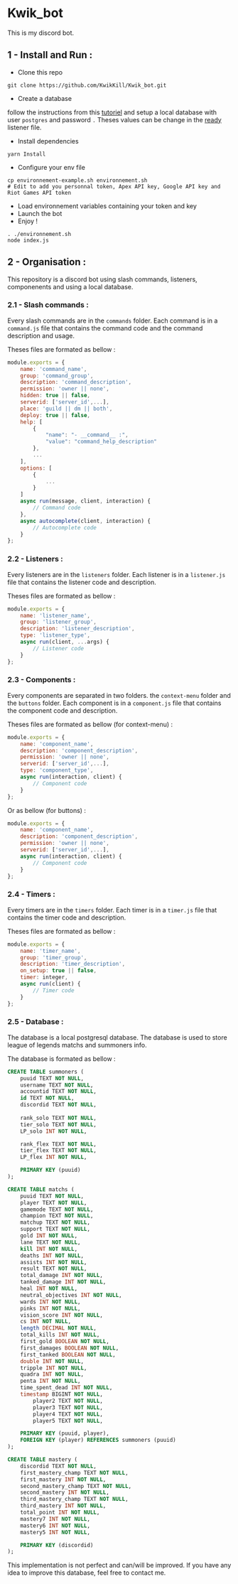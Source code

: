 # Kwik_bot

This is my discord bot.

## 1 - Install and Run :

* Clone this repo

```
git clone https://github.com/KwikKill/Kwik_bot.git
```

* Create a database

follow the instructions from this [tutoriel](https://www.microfocus.com/documentation/idol/IDOL_12_0/MediaServer/Guides/html/English/Content/Getting_Started/Configure/_TRN_Set_up_PostgreSQL_Linux.htm) and setup a local database with user `postgres` and password `.` Theses values can be change in the [ready](listeners/ready.js) listener file.

* Install dependencies

```
yarn Install
```

* Configure your env file

```
cp environnement-example.sh environnement.sh
# Edit to add you personnal token, Apex API key, Google API key and Riot Games API token
```

* Load environnement variables containing your token and key
* Launch the bot
* Enjoy !

```
. ./environnement.sh
node index.js
```

## 2 - Organisation :

This repository is a discord bot using slash commands, listeners, componenents and using a local database.

### 2.1 - Slash commands :

Every slash commands are in the `commands` folder. Each command is in a `command.js` file that contains the command code and the command description and usage.

Theses files are formated as bellow : 

```javascript
module.exports = {
    name: 'command_name',
    group: 'command_group',
    description: 'command_description',
    permission: 'owner || none',
    hidden: true || false,
    serverid: ['server_id',...],
    place: 'guild || dm || both',
    deploy: true || false,
    help: [
        {
            "name": "- __command__ :",
            "value": "command_help_description"
        },
        ...
    ],
    options: [
        {
            ...
        }
    ]
    async run(message, client, interaction) {
        // Command code
    },
    async autocomplete(client, interaction) {
        // Autocomplete code
    }
};
```

### 2.2 - Listeners :

Every listeners are in the `listeners` folder. Each listener is in a `listener.js` file that contains the listener code and description.

Theses files are formated as bellow : 

```javascript
module.exports = {
    name: 'listener_name',
    group: 'listener_group',
    description: 'listener_description',
    type: 'listener_type',
    async run(client, ...args) {
        // Listener code
    }
};
```

### 2.3 - Components :

Every components are separated in two folders. the `context-menu` folder and the `buttons` folder. Each component is in a `component.js` file that contains the component code and description.

Theses files are formated as bellow (for context-menu) : 

```javascript
module.exports = {
    name: 'component_name',
    description: 'component_description',
    permission: 'owner || none',
    serverid: ['server_id',...],
    type: 'component_type',
    async run(interaction, client) {
        // Component code
    }
};
```

Or as bellow (for buttons) : 

```javascript
module.exports = {
    name: 'component_name',
    description: 'component_description',
    permission: 'owner || none',
    serverid: ['server_id',...],
    async run(interaction, client) {
        // Component code
    }
};
```

### 2.4 - Timers :

Every timers are in the `timers` folder. Each timer is in a `timer.js` file that contains the timer code and description.

Theses files are formated as bellow : 

```javascript
module.exports = {
    name: 'timer_name',
    group: 'timer_group',
    description: 'timer_description',
    on_setup: true || false,
    timer: integer,
    async run(client) {
        // Timer code
    }
};
```

### 2.5 - Database :

The database is a local postgresql database. The database is used to store league of legends matchs and summoners info.

The database is formated as bellow : 

```sql
CREATE TABLE summoners (
	puuid TEXT NOT NULL,
	username TEXT NOT NULL,
	accountid TEXT NOT NULL,
	id TEXT NOT NULL,
	discordid TEXT NOT NULL,
	
	rank_solo TEXT NOT NULL,
	tier_solo TEXT NOT NULL,
	LP_solo INT NOT NULL,

	rank_flex TEXT NOT NULL,
	tier_flex TEXT NOT NULL,
	LP_flex INT NOT NULL,

	PRIMARY KEY (puuid)
);
```

```sql
CREATE TABLE matchs (
	puuid TEXT NOT NULL,
	player TEXT NOT NULL,
	gamemode TEXT NOT NULL,
	champion TEXT NOT NULL,
	matchup TEXT NOT NULL,
	support TEXT NOT NULL,
	gold INT NOT NULL,
	lane TEXT NOT NULL,
	kill INT NOT NULL,
	deaths INT NOT NULL,
	assists INT NOT NULL,
	result TEXT NOT NULL,
	total_damage INT NOT NULL,
	tanked_damage INT NOT NULL,
	heal INT NOT NULL,
	neutral_objectives INT NOT NULL,
	wards INT NOT NULL,
	pinks INT NOT NULL,
	vision_score INT NOT NULL,
	cs INT NOT NULL,
	length DECIMAL NOT NULL,
	total_kills INT NOT NULL,
	first_gold BOOLEAN NOT NULL,
	first_damages BOOLEAN NOT NULL,
	first_tanked BOOLEAN NOT NULL,
	double INT NOT NULL,
	tripple INT NOT NULL,
	quadra INT NOT NULL,
	penta INT NOT NULL,
	time_spent_dead INT NOT NULL,
	timestamp BIGINT NOT NULL,
        player2 TEXT NOT NULL,
        player3 TEXT NOT NULL,
        player4 TEXT NOT NULL,
        player5 TEXT NOT NULL,

	PRIMARY KEY (puuid, player),
	FOREIGN KEY (player) REFERENCES summoners (puuid)
);
```

```sql
CREATE TABLE mastery (
	discordid TEXT NOT NULL,
	first_mastery_champ TEXT NOT NULL,
	first_mastery INT NOT NULL,
	second_mastery_champ TEXT NOT NULL,
	second_mastery INT NOT NULL,
	third_mastery_champ TEXT NOT NULL,
	third_mastery INT NOT NULL,
	total_point INT NOT NULL,
	mastery7 INT NOT NULL,
	mastery6 INT NOT NULL,
	mastery5 INT NOT NULL,

	PRIMARY KEY (discordid)
);
```

This implementation is not perfect and can/will be improved. If you have any idea to improve this database, feel free to contact me.